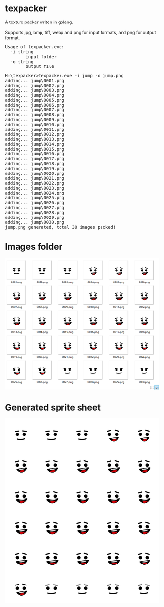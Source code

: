 # texpacker
A texture packer writen in golang.<br/>
<br/>
Supports jpg, bmp, tiff, webp and png for input formats, and png for output format.

<pre>
Usage of texpacker.exe:
  -i string
        input folder
  -o string
        output file
</pre>

<pre>
H:\texpacker>texpacker.exe -i jump -o jump.png
adding... jump\0001.png
adding... jump\0002.png
adding... jump\0003.png
adding... jump\0004.png
adding... jump\0005.png
adding... jump\0006.png
adding... jump\0007.png
adding... jump\0008.png
adding... jump\0009.png
adding... jump\0010.png
adding... jump\0011.png
adding... jump\0012.png
adding... jump\0013.png
adding... jump\0014.png
adding... jump\0015.png
adding... jump\0016.png
adding... jump\0017.png
adding... jump\0018.png
adding... jump\0019.png
adding... jump\0020.png
adding... jump\0021.png
adding... jump\0022.png
adding... jump\0023.png
adding... jump\0024.png
adding... jump\0025.png
adding... jump\0026.png
adding... jump\0027.png
adding... jump\0028.png
adding... jump\0029.png
adding... jump\0030.png
jump.png generated, total 30 images packed!
</pre>

# Images folder
![](https://github.com/kruglinski/texpacker/blob/master/example/folder.png)

# Generated sprite sheet

![](https://github.com/kruglinski/texpacker/blob/master/example/jump.png)
